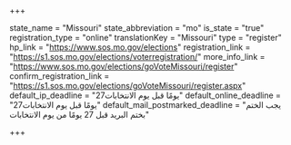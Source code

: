 +++

state_name = "Missouri"
state_abbreviation = "mo"
is_state = "true"
registration_type = "online"
translationKey = "Missouri"
type = "register"
hp_link = "https://www.sos.mo.gov/elections"
registration_link = "https://s1.sos.mo.gov/elections/voterregistration/"
more_info_link = "https://www.sos.mo.gov/elections/goVoteMissouri/register"
confirm_registration_link = "https://s1.sos.mo.gov/elections/goVoteMissouri/register.aspx"
default_ip_deadline = "27يومًا قبل يوم الانتخابات"
default_online_deadline = "27يومًا قبل يوم الانتخابات"
default_mail_postmarked_deadline = "يجب الختم بختم البريد قبل 27 يومًا من يوم الانتخابات"

+++